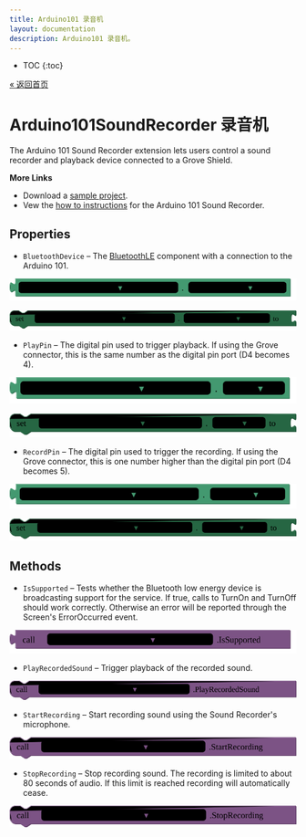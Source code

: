 ```yaml
---
title: Arduino101 录音机
layout: documentation
description: Arduino101 录音机。
---
```


* TOC
{:toc}

[&laquo; 返回首页](Arduino101Intro.html)

# Arduino101SoundRecorder 录音机

The Arduino 101 Sound Recorder extension lets users control a sound recorder and playback device connected to a Grove Shield.<br>

<strong>More Links</strong><ul><li>Download a <a href='http://iot.appinventor.mit.edu/assets/samples/Arduino101SoundRecorder.aia' target='_blank'>sample project</a>.</li><li>Vew the <a href='http://iot.appinventor.mit.edu/assets/howtos/MIT_App_Inventor_IoT_Sound_Recorder.pdf' target='_blank'>how to instructions</a> for the Arduino 101 Sound Recorder.</li></ul>

## Properties

+ <a name="BluetoothDevice"></a>`BluetoothDevice` – The <a href='http://iot.appinventor.mit.edu/#/bluetoothle/bluetoothleintro'>BluetoothLE</a> component with a connection to the Arduino 101.


![get Arduino101SoundRecorder1 BluetoothDevice ](blocks/Arduino101SoundRecorder.BluetoothDevice_getter.svg)


![set Arduino101SoundRecorder1 BluetoothDevice  to](blocks/Arduino101SoundRecorder.BluetoothDevice_setter.svg)

+ <a name="PlayPin"></a>`PlayPin` – The digital pin used to trigger playback. If using the Grove connector, this is the same number as the digital pin port (D4 becomes 4).


![get Arduino101SoundRecorder1 PlayPin ](blocks/Arduino101SoundRecorder.PlayPin_getter.svg)


![set Arduino101SoundRecorder1 PlayPin  to](blocks/Arduino101SoundRecorder.PlayPin_setter.svg)

+ <a name="RecordPin"></a>`RecordPin` – The digital pin used to trigger the recording. If using the Grove connector, this is one number higher than the digital pin port (D4 becomes 5).


![get Arduino101SoundRecorder1 RecordPin ](blocks/Arduino101SoundRecorder.RecordPin_getter.svg)


![set Arduino101SoundRecorder1 RecordPin  to](blocks/Arduino101SoundRecorder.RecordPin_setter.svg)

## Methods

+ <a name="IsSupported"></a>`IsSupported` – Tests whether the Bluetooth low energy device is broadcasting support for the service. If true,
 calls to TurnOn and TurnOff should work correctly. Otherwise an error will be reported through
 the Screen's ErrorOccurred event.

![call Arduino101SoundRecorder1 IsSupported](blocks/Arduino101SoundRecorder.IsSupported.svg)

+ <a name="PlayRecordedSound"></a>`PlayRecordedSound` – Trigger playback of the recorded sound.

![call Arduino101SoundRecorder1 PlayRecordedSound](blocks/Arduino101SoundRecorder.PlayRecordedSound.svg)

+ <a name="StartRecording"></a>`StartRecording` – Start recording sound using the Sound Recorder's microphone.

![call Arduino101SoundRecorder1 StartRecording](blocks/Arduino101SoundRecorder.StartRecording.svg)

+ <a name="StopRecording"></a>`StopRecording` – Stop recording sound. The recording is limited to about 80 seconds of audio. If this limit is
 reached recording will automatically cease.

![call Arduino101SoundRecorder1 StopRecording](blocks/Arduino101SoundRecorder.StopRecording.svg)


